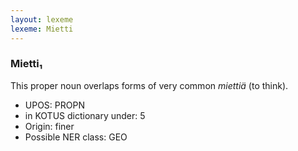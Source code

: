 ```yaml
---
layout: lexeme
lexeme: Mietti
---
```


###  Mietti₁

This proper noun overlaps forms of very common *miettiä* (to think).
* UPOS:  PROPN
* in KOTUS dictionary under:  5
* Origin:  finer
* Possible NER class:  GEO

